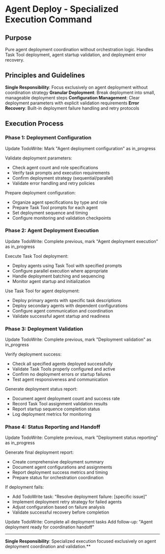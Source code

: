 # Agent Deploy - Specialized Execution Command

## Purpose
Pure agent deployment coordination without orchestration logic. Handles Task Tool deployment, agent startup validation, and deployment error recovery.

## Principles and Guidelines

**Single Responsibility**: Focus exclusively on agent deployment without coordination strategy
**Granular Deployment**: Break deployment into small, manageable deployment steps
**Configuration Management**: Clear deployment parameters with explicit validation requirements
**Error Recovery**: Built-in deployment failure handling and retry protocols

## Execution Process

### Phase 1: Deployment Configuration
Update TodoWrite: Mark "Agent deployment configuration" as in_progress

Validate deployment parameters:
- Check agent count and role specifications
- Verify task prompts and execution requirements
- Confirm deployment strategy (sequential/parallel)
- Validate error handling and retry policies

Prepare deployment configuration:
- Organize agent specifications by type and role
- Prepare Task Tool prompts for each agent
- Set deployment sequence and timing
- Configure monitoring and validation checkpoints

### Phase 2: Agent Deployment Execution
Update TodoWrite: Complete previous, mark "Agent deployment execution" as in_progress

Execute Task Tool deployment:
- Deploy agents using Task Tool with specified prompts
- Configure parallel execution where appropriate
- Handle deployment batching and sequencing
- Monitor agent startup and initialization

Use Task Tool for agent deployment:
- Deploy primary agents with specific task descriptions
- Deploy secondary agents with dependent configurations
- Configure agent communication and coordination
- Validate successful agent startup and readiness

### Phase 3: Deployment Validation
Update TodoWrite: Complete previous, mark "Deployment validation" as in_progress

Verify deployment success:
- Check all specified agents deployed successfully
- Validate Task Tools properly configured and active
- Confirm no deployment errors or startup failures
- Test agent responsiveness and communication

Generate deployment status report:
- Document agent deployment count and success rate
- Record Task Tool assignment validation results
- Report startup sequence completion status
- Log deployment metrics for monitoring

### Phase 4: Status Reporting and Handoff
Update TodoWrite: Complete previous, mark "Deployment status reporting" as in_progress

Generate final deployment report:
- Create comprehensive deployment summary
- Document agent configurations and assignments
- Report deployment success metrics and timing
- Prepare status for orchestration coordination

If deployment fails:
- Add TodoWrite task: "Resolve deployment failure: [specific issue]"
- Implement deployment retry strategy for failed agents
- Adjust configuration based on failure analysis
- Validate successful recovery before completion

Update TodoWrite: Complete all deployment tasks
Add follow-up: "Agent deployment ready for coordination handoff"

---

**Single Responsibility**: Specialized execution focused exclusively on agent deployment coordination and validation.**